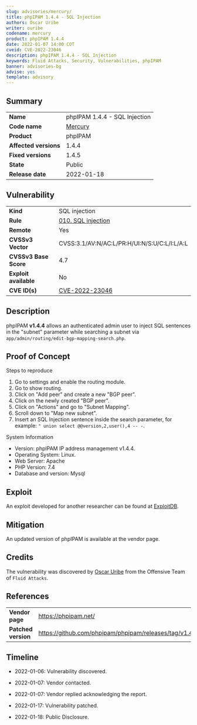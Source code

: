 ```yaml
---
slug: advisories/mercury/
title: phpIPAM 1.4.4 - SQL Injection
authors: Oscar Uribe
writer: ouribe
codename: mercury
product: phpIPAM 1.4.4
date: 2022-01-07 14:00 COT
cveid: CVE-2022-23046
description: phpIPAM 1.4.4 - SQL Injection
keywords: Fluid Attacks, Security, Vulnerabilities, phpIPAM
banner: advisories-bg
advise: yes
template: advisory
---
```


## Summary

|                       |                                                          |
|-----------------------|----------------------------------------------------------|
| **Name**              | phpIPAM 1.4.4 - SQL Injection                            |
| **Code name**         | [Mercury](https://en.wikipedia.org/wiki/Freddie_Mercury) |
| **Product**           | phpIPAM                                                  |
| **Affected versions** | 1.4.4                                                    |
| **Fixed versions**    | 1.4.5                                                    |
| **State**             | Public                                                   |
| **Release date**      | 2022-01-18                                               |

## Vulnerability

|                       |                                                                                    |
|-----------------------|------------------------------------------------------------------------------------|
| **Kind**              | SQL injection                                                                      |
| **Rule**              | [010. SQL injection](https://docs.fluidattacks.com/criteria/vulnerabilities/146)   |
| **Remote**            | Yes                                                                                |
| **CVSSv3 Vector**     | CVSS:3.1/AV:N/AC:L/PR:H/UI:N/S:U/C:L/I:L/A:L                                       |
| **CVSSv3 Base Score** | 4.7                                                                                |
| **Exploit available** | No                                                                                 |
| **CVE ID(s)**         | [CVE-2022-23046](https://cve.mitre.org/cgi-bin/cvename.cgi?name=CVE-2022-23046)                                                                 |

## Description

phpIPAM **v1.4.4** allows an authenticated admin user to inject
SQL sentences in the "subnet" parameter while searching a subnet
via `app/admin/routing/edit-bgp-mapping-search.php`.

## Proof of Concept

Steps to reproduce

1. Go to settings and enable the routing module.
2. Go to show routing.
3. Click on "Add peer" and create a new "BGP peer".
4. Click on the newly created "BGP peer".
5. Click on "Actions" and go to "Subnet Mapping".
6. Scroll down to "Map new subnet".
7. Insert an SQL Injection sentence inside the search parameter,
   for example: `" union select @@version,2,user(),4 -- -`.

System Information

- Version: phpIPAM IP address management v1.4.4.
- Operating System: Linux.
- Web Server: Apache
- PHP Version: 7.4
- Database and version: Mysql

## Exploit

An exploit developed for another researcher can be found at
[ExploitDB](https://www.exploit-db.com/exploits/50684).

## Mitigation

An updated version of phpIPAM is available at the vendor page.

## Credits

The vulnerability was discovered by [Oscar
Uribe](https://co.linkedin.com/in/oscar-uribe-londo%C3%B1o-0b6534155) from the Offensive
Team of  `Fluid Attacks`.

## References

|                     |                                                                 |
|---------------------|-----------------------------------------------------------------|
| **Vendor page**     | <https://phpipam.net/>                                          |
| **Patched version** | <https://github.com/phpipam/phpipam/releases/tag/v1.4.5>        |

## Timeline

- 2022-01-06: Vulnerability discovered.

- 2022-01-07: Vendor contacted.

- 2022-01-07: Vendor replied acknowledging the report.

- 2022-01-17: Vulnerability patched.

- 2022-01-18: Public Disclosure.
